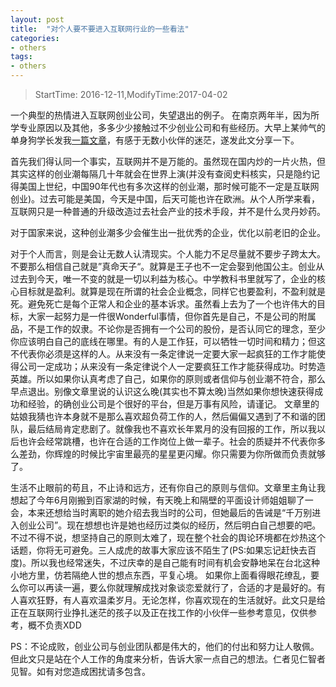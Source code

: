 ```yaml
---
layout: post
title:  "对个人要不要进入互联网行业的一些看法"
categories:
- others
tags:
- others
---
```



> StartTime: 2016-12-11,ModifyTime:2017-04-02

一个典型的热情进入互联网创业公司，失望退出的例子。 在南京两年半，因为所学专业原因以及其他，多多少少接触过不少创业公司和有些经历。大早上某帅气的单身狗学长发我[一篇文章](http://mp.weixin.qq.com/s?__biz=MzA4MTkxMzU3NQ==&mid=2651008248&idx=1&sn=4a9d81aab9c99affdb38dfacebc9c2e9&chksm=847a3f70b30db666f38ae3be7d7527764e95f89501c30ceb1961b46036619bf51b9ab6d3fe3f&mpshare=1&scene=1&srcid=1211IRFtOHsciWTlElXyjAWN#rd)，有感于无数小伙伴的迷茫，遂发此文分享一下。  

<!---more--->

首先我们得认同一个事实，互联网并不是万能的。虽然现在国内炒的一片火热，但其实这样的创业潮每隔几十年就会在世界上演(并没有查阅史料核实，只是隐约记得美国上世纪，中国90年代也有多次这样的创业潮，那时候可能不一定是互联网创业)。过去可能是美国，今天是中国，后天可能也许在欧洲。从个人所学来看，互联网只是一种普通的升级改造过去社会产业的技术手段，并不是什么灵丹妙药。  

对于国家来说，这种创业潮多少会催生出一批优秀的企业，优化以前老旧的企业。  

对于个人而言，则是会让无数人认清现实。个人能力不足尽量就不要步子跨太大。不要那么相信自己就是”真命天子“。就算是王子也不一定会娶到他国公主。创业从过去到今天，唯一不变的就是一切以利益为核心。中学教科书里就写了，企业的核心目标就是盈利。就算是现在所谓的社会企业概念，同样它也要盈利，不盈利就是死。避免死亡是每个正常人和企业的基本诉求。虽然看上去为了一个也许伟大的目标，大家一起努力是一件很Wonderful事情，但你首先是自己，不是公司的附属品，不是工作的奴隶。不论你是否拥有一个公司的股份，是否认同它的理念，至少你应该明白自己的底线在哪里。有的人是工作狂，可以牺牲一切时间和精力；但这不代表你必须是这样的人。从来没有一条定律说一定要大家一起疯狂的工作才能使得公司一定成功；从来没有一条定律说个人一定要疯狂工作才能获得成功。时势造英雄。所以如果你认真考虑了自己，如果你的原则或者信仰与创业潮不符合，那么早点退出。别像文章里说的认识这么晚(其实也不算太晚)当然如果你想快速获得成功和经验，的确创业公司是个很好的平台，但是万事有风险，请谨记。  文章里的姑娘我猜也许本身就不是那么喜欢超负荷工作的人，然后偏偏又遇到了不和谐的团队，最后结局肯定悲剧了。就像我也不喜欢长年累月的没有回报的工作，所以我以后也许会经常跳槽，也许在合适的工作岗位上做一辈子。社会的质疑并不代表你多么差劲，你辉煌的时候比宇宙里最亮的星星更闪耀。你只需要为你所做而负责就够了。  

生活不止眼前的苟且，不止诗和远方，还有你自己的原则与信仰。文章里主角让我想起了今年6月刚搬到百家湖的时候，有天晚上和隔壁的平面设计师姐姐聊了一会，本来还想给当时离职的她介绍去我当时的公司，但她最后的告诫是“千万别进入创业公司”。现在想想也许是她也经历过类似的经历，然后明白自己想要的吧。不过不得不说，想坚持自己的原则太难了，现在整个社会的舆论环境都在炒热这个话题，你将无可避免。三人成虎的故事大家应该不陌生了(PS:如果忘记赶快去百度)。所以我也经常迷失，不过庆幸的是自己能有时间有机会安静地呆在台北这种小地方里，仿若隔绝人世的想点东西，平复心境。  如果你上面看得眼花缭乱，要么你可以再读一遍，要么你就理解成找对象谈恋爱就行了，合适的才是最好的。有人喜欢狂野，有人喜欢温柔岁月。无论怎样，你喜欢现在的生活就好。此文只是给正在互联网行业挣扎迷茫的孩子以及正在找工作的小伙伴一些参考意见，仅供参考，概不负责XDD  

PS：不论成败，创业公司与创业团队都是伟大的，他们的付出和努力让人敬佩。但此文只是站在个人工作的角度来分析，告诉大家一点自己的想法。仁者见仁智者见智。如有对您造成困扰请多包含。
